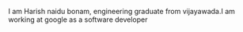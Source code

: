 I am Harish naidu bonam, engineering graduate from vijayawada.I am working at google as a software developer
